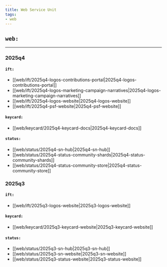 ```yaml
---
title: Web Service Unit
tags:
- web
---
```


## `web:`

---

### 2025q4

#### `ift:`
* [[web/ift/2025q4-logos-contributions-portal|2025q4-logos-contributions-portal]]
* [[web/ift/2025q4-logos-marketing-campaign-narratives|2025q4-logos-marketing-campaign-narratives]]
* [[web/ift/2025q4-logos-website|2025q4-logos-website]]
* [[web/ift/2025q4-psf-website|2025q4-psf-website]]

#### `keycard:`
* [[web/keycard/2025q4-keycard-docs|2025q4-keycard-docs]]

#### `status:`
* [[web/status/2025q4-sn-hub|2025q4-sn-hub]]
* [[web/status/2025q4-status-community-shards|2025q4-status-community-shards]]
* [[web/status/2025q4-status-community-store|2025q4-status-community-store]]

### 2025q3

#### `ift:`
* [[web/ift/2025q3-logos-website|2025q3-logos-website]]

#### `keycard:`
* [[web/keycard/2025q3-keycard-website|2025q3-keycard-website]]

#### `status:`
* [[web/status/2025q3-sn-hub|2025q3-sn-hub]]
* [[web/status/2025q3-sn-website|2025q3-sn-website]]
* [[web/status/2025q3-status-website|2025q3-status-website]]

